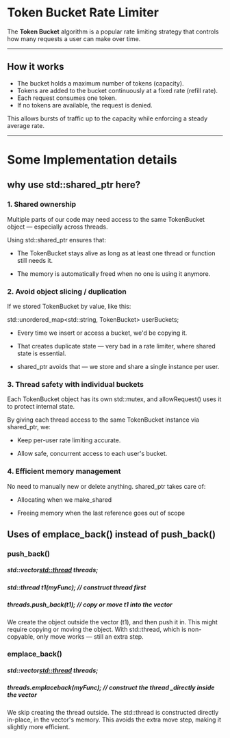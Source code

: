 # Token Bucket Rate Limiter

The **Token Bucket** algorithm is a popular rate limiting strategy that controls how many requests a user can make over time.

---

## How it works

- The bucket holds a maximum number of tokens (capacity).
- Tokens are added to the bucket continuously at a fixed rate (refill rate).
- Each request consumes one token.
- If no tokens are available, the request is denied.

This allows bursts of traffic up to the capacity while enforcing a steady average rate.

---

# Some Implementation details

## why use std::shared_ptr here?

### 1. Shared ownership

Multiple parts of our code may need access to the same TokenBucket object — especially across threads.

Using std::shared_ptr ensures that:

- The TokenBucket stays alive as long as at least one thread or function still needs it.

- The memory is automatically freed when no one is using it anymore.

### 2. Avoid object slicing / duplication

If we stored TokenBucket by value, like this:

std::unordered_map<std::string, TokenBucket> userBuckets;

- Every time we insert or access a bucket, we'd be copying it.

- That creates duplicate state — very bad in a rate limiter, where shared state is essential.

- shared_ptr avoids that — we store and share a single instance per user.

### 3. Thread safety with individual buckets

Each TokenBucket object has its own std::mutex, and allowRequest() uses it to protect internal state.

By giving each thread access to the same TokenBucket instance via shared_ptr, we:

- Keep per-user rate limiting accurate.

- Allow safe, concurrent access to each user's bucket.

### 4. Efficient memory management

No need to manually new or delete anything. shared_ptr takes care of:

- Allocating when we make_shared

- Freeing memory when the last reference goes out of scope

## Uses of emplace_back() instead of push_back()

### push_back()

##### std::vector<std::thread> threads;

##### std::thread t1(myFunc); // construct thread first

##### threads.push_back(t1); // copy or move t1 into the vector

We create the object outside the vector (t1), and then push it in.
This might require copying or moving the object.
With std::thread, which is non-copyable, only move works — still an extra step.

### emplace_back()

##### std::vector<std::thread> threads;

##### threads.emplace*back(myFunc); // construct the thread \_directly inside the vector*

We skip creating the thread outside.
The std::thread is constructed directly in-place, in the vector's memory.
This avoids the extra move step, making it slightly more efficient.

